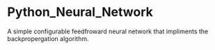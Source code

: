 # Python_Neural_Network

A simple configurable feedfroward neural network that impliments the backpropergation algorithm.
